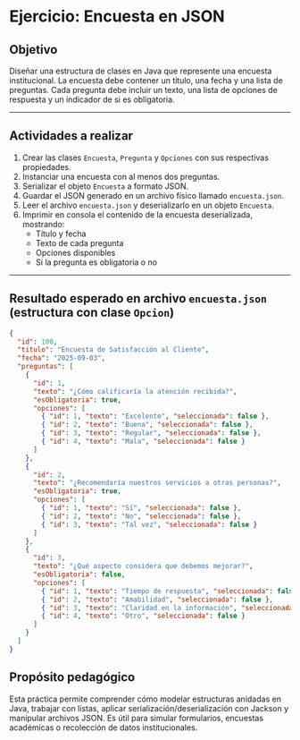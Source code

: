 # Ejercicio: Encuesta en JSON

## Objetivo
Diseñar una estructura de clases en Java que represente una encuesta institucional. La encuesta debe contener un título, una fecha y una lista de preguntas. Cada pregunta debe incluir un texto, una lista de opciones de respuesta y un indicador de si es obligatoria.

---

## Actividades a realizar

1. Crear las clases `Encuesta`, `Pregunta` y `Opciones` con sus respectivas propiedades.
2. Instanciar una encuesta con al menos dos preguntas.
3. Serializar el objeto `Encuesta` a formato JSON.
4. Guardar el JSON generado en un archivo físico llamado `encuesta.json`.
5. Leer el archivo `encuesta.json` y deserializarlo en un objeto `Encuesta`.
6. Imprimir en consola el contenido de la encuesta deserializada, mostrando:
   - Título y fecha
   - Texto de cada pregunta
   - Opciones disponibles
   - Si la pregunta es obligatoria o no

---

## Resultado esperado en archivo `encuesta.json` (estructura con clase `Opcion`)

```json
{
  "id": 100,
  "titulo": "Encuesta de Satisfacción al Cliente",
  "fecha": "2025-09-03",
  "preguntas": [
    {
      "id": 1,
      "texto": "¿Cómo calificaría la atención recibida?",
      "esObligatoria": true,
      "opciones": [
        { "id": 1, "texto": "Excelente", "seleccionada": false },
        { "id": 2, "texto": "Buena", "seleccionada": false },
        { "id": 3, "texto": "Regular", "seleccionada": false },
        { "id": 4, "texto": "Mala", "seleccionada": false }
      ]
    },
    {
      "id": 2,
      "texto": "¿Recomendaría nuestros servicios a otras personas?",
      "esObligatoria": true,
      "opciones": [
        { "id": 1, "texto": "Sí", "seleccionada": false },
        { "id": 2, "texto": "No", "seleccionada": false },
        { "id": 3, "texto": "Tal vez", "seleccionada": false }
      ]
    },
    {
      "id": 3,
      "texto": "¿Qué aspecto considera que debemos mejorar?",
      "esObligatoria": false,
      "opciones": [
        { "id": 1, "texto": "Tiempo de respuesta", "seleccionada": false },
        { "id": 2, "texto": "Amabilidad", "seleccionada": false },
        { "id": 3, "texto": "Claridad en la información", "seleccionada": false },
        { "id": 4, "texto": "Otro", "seleccionada": false }
      ]
    }
  ]
}
```



## Propósito pedagógico

Esta práctica permite comprender cómo modelar estructuras anidadas en Java, trabajar con listas, aplicar serialización/deserialización con Jackson y manipular archivos JSON. Es útil para simular formularios, encuestas académicas o recolección de datos institucionales.


